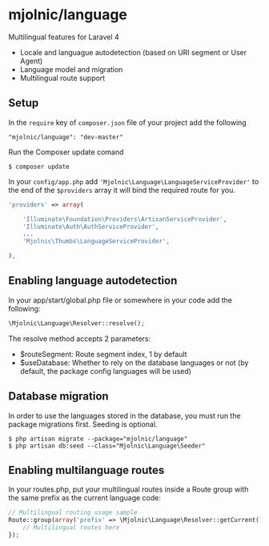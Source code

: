 mjolnic/language
===========

Multilingual features for Laravel 4

* Locale and languague autodetection (based on URI segment or User Agent)
* Language model and migration
* Multilingual route support

## Setup

In the `require` key of `composer.json` file of your project add the following

    "mjolnic/language": "dev-master"

Run the Composer update comand

    $ composer update

In your `config/app.php` add `'Mjolnic\Language\LanguageServiceProvider'` to the end of the `$providers` array
it will bind the required route for you.

```php
'providers' => array(

    'Illuminate\Foundation\Providers\ArtisanServiceProvider',
    'Illuminate\Auth\AuthServiceProvider',
    ...
    'Mjolnic\Thumbs\LanguageServiceProvider',

),
```

## Enabling language autodetection

In your app/start/global.php file or somewhere in your code add the following:

```php
\Mjolnic\Language\Resolver::resolve();
```

The resolve method accepts 2 parameters: 

* $routeSegment: Route segment index, 1 by default
* $useDatabase: Whether to rely on the database languages or not (by default, the package config languages will be used)


## Database migration

In order to use the languages stored in the database, you must run the package migrations first. Seeding is optional.

    $ php artisan migrate --package="mjolnic/language"
    $ php artisan db:seed --class="Mjolnic\Language\Seeder"

## Enabling multilanguage routes

In your routes.php, put your multilingual routes inside a Route group
with the same prefix as the current language code:

```php
// Multilingual routing usage sample
Route::group(array('prefix' => \Mjolnic\Language\Resolver::getCurrent()->code), function() {
    // Multilingual routes here
});
```